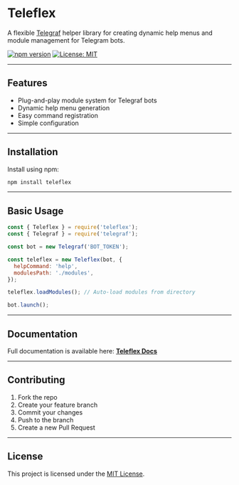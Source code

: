 

# Teleflex

A flexible [Telegraf](https://github.com/telegraf/telegraf) helper library for creating dynamic help menus and module management for Telegram bots.

[![npm version](https://img.shields.io/npm/v/teleflex.svg)](https://www.npmjs.com/package/teleflex)
[![License: MIT](https://img.shields.io/badge/License-MIT-yellow.svg)](https://opensource.org/licenses/MIT)

---

## Features

- Plug-and-play module system for Telegraf bots
- Dynamic help menu generation
- Easy command registration
- Simple configuration

---

## Installation

Install using npm:

```bash
npm install teleflex
````

---

## Basic Usage

```js
const { Teleflex } = require('teleflex');
const { Telegraf } = require('telegraf');

const bot = new Telegraf('BOT_TOKEN');

const teleflex = new Teleflex(bot, {
  helpCommand: 'help',
  modulesPath: './modules',
});

teleflex.loadModules(); // Auto-load modules from directory

bot.launch();
```

---

## Documentation

Full documentation is available here:
**[Teleflex Docs](https://github.com/KunalG932/teleflex/blob/main/docs/index.md)**

---

## Contributing

1. Fork the repo
2. Create your feature branch
3. Commit your changes
4. Push to the branch
5. Create a new Pull Request

---

## License

This project is licensed under the [MIT License](https://opensource.org/licenses/MIT).


